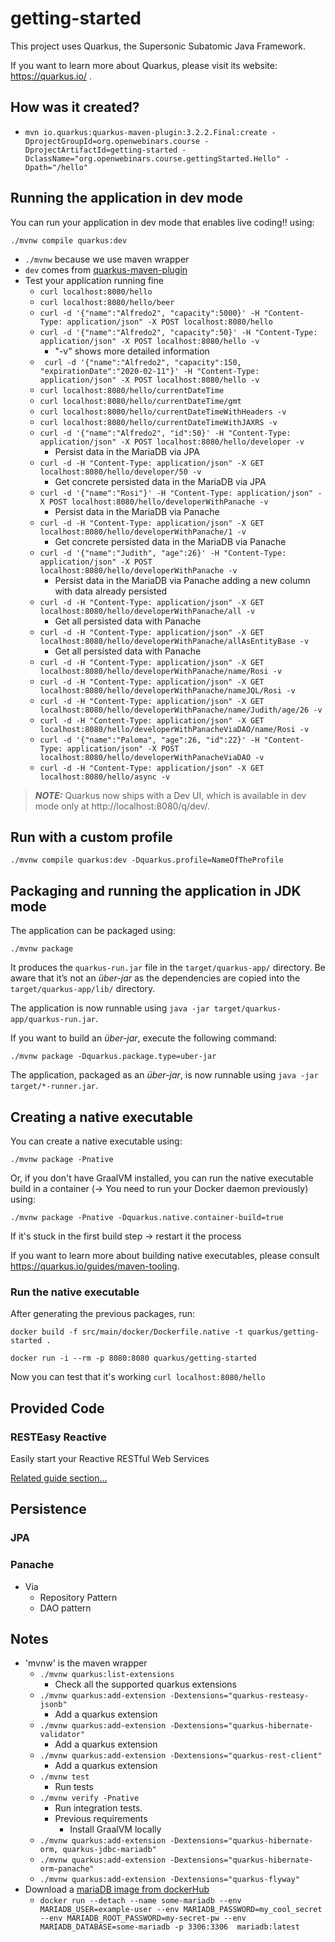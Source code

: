 # getting-started

This project uses Quarkus, the Supersonic Subatomic Java Framework.

If you want to learn more about Quarkus, please visit its website: https://quarkus.io/ .

## How was it created?
* `mvn io.quarkus:quarkus-maven-plugin:3.2.2.Final:create -DprojectGroupId=org.openwebinars.course -DprojectArtifactId=getting-started -DclassName="org.openwebinars.course.gettingStarted.Hello" -Dpath="/hello"`


## Running the application in dev mode

You can run your application in dev mode that enables live coding!! using:
```shell script
./mvnw compile quarkus:dev
```
* `./mvnw` because we use maven wrapper
* `dev` comes from [quarkus-maven-plugin](https://github.com/quarkusio/quarkus-platform/blob/main/generated-platform-project/quarkus-maven-plugin/src/main/java/io/quarkus/maven/DevMojo.java#L121)
* Test your application running fine
  * `curl localhost:8080/hello`
  * `curl localhost:8080/hello/beer`
  * `curl -d '{"name":"Alfredo2", "capacity":5000}' -H "Content-Type: application/json" -X POST localhost:8080/hello`
  * `curl -d '{"name":"Alfredo2", "capacity":50}' -H "Content-Type: application/json" -X POST localhost:8080/hello -v`
    * "-v" shows more detailed information
  * ` curl -d '{"name":"Alfredo2", "capacity":150, "expirationDate":"2020-02-11"}' -H "Content-Type: application/json" -X POST localhost:8080/hello -v`
  * `curl localhost:8080/hello/currentDateTime`
  * `curl localhost:8080/hello/currentDateTime/gmt`
  * `curl localhost:8080/hello/currentDateTimeWithHeaders -v`
  * `curl localhost:8080/hello/currentDateTimeWithJAXRS -v`
  * `curl -d '{"name":"Alfredo2", "id":50}' -H "Content-Type: application/json" -X POST localhost:8080/hello/developer -v`
    * Persist data in the MariaDB via JPA
  * `curl -d -H "Content-Type: application/json" -X GET localhost:8080/hello/developer/50 -v`
    * Get concrete persisted data in the MariaDB via JPA
  * `curl -d '{"name":"Rosi"}' -H "Content-Type: application/json" -X POST localhost:8080/hello/developerWithPanache -v`
    * Persist data in the MariaDB via Panache
  * `curl -d -H "Content-Type: application/json" -X GET localhost:8080/hello/developerWithPanache/1 -v`
    * Get concrete persisted data in the MariaDB via Panache
  * `curl -d '{"name":"Judith", "age":26}' -H "Content-Type: application/json" -X POST localhost:8080/hello/developerWithPanache -v`
    * Persist data in the MariaDB via Panache adding a new column with data already persisted
  * `curl -d -H "Content-Type: application/json" -X GET localhost:8080/hello/developerWithPanache/all -v`
    * Get all persisted data with Panache
  * `curl -d -H "Content-Type: application/json" -X GET localhost:8080/hello/developerWithPanache/allAsEntityBase -v`
    * Get all persisted data with Panache
  * `curl -d -H "Content-Type: application/json" -X GET localhost:8080/hello/developerWithPanache/name/Rosi -v`
  * `curl -d -H "Content-Type: application/json" -X GET localhost:8080/hello/developerWithPanache/nameJQL/Rosi -v`
  * `curl -d -H "Content-Type: application/json" -X GET localhost:8080/hello/developerWithPanache/name/Judith/age/26 -v`
  * `curl -d -H "Content-Type: application/json" -X GET localhost:8080/hello/developerWithPanacheViaDAO/name/Rosi -v`
  * `curl -d '{"name":"Paloma", "age":26, "id":22}' -H "Content-Type: application/json" -X POST localhost:8080/hello/developerWithPanacheViaDAO -v`
  * `curl -d -H "Content-Type: application/json" -X GET localhost:8080/hello/async -v`

> **_NOTE:_**  Quarkus now ships with a Dev UI, which is available in dev mode only at http://localhost:8080/q/dev/.

## Run with a custom profile
`./mvnw compile quarkus:dev -Dquarkus.profile=NameOfTheProfile`

## Packaging and running the application in JDK mode

The application can be packaged using:
```shell script
./mvnw package
```
It produces the `quarkus-run.jar` file in the `target/quarkus-app/` directory.
Be aware that it’s not an _über-jar_ as the dependencies are copied into the `target/quarkus-app/lib/` directory.

The application is now runnable using `java -jar target/quarkus-app/quarkus-run.jar`.

If you want to build an _über-jar_, execute the following command:
```shell script
./mvnw package -Dquarkus.package.type=uber-jar
```

The application, packaged as an _über-jar_, is now runnable using `java -jar target/*-runner.jar`.

## Creating a native executable

You can create a native executable using: 
```shell script
./mvnw package -Pnative
```

Or, if you don't have GraalVM installed, you can run the native executable build in a container (-> You need to run your Docker daemon previously) using: 
```shell script
./mvnw package -Pnative -Dquarkus.native.container-build=true
```
If it's stuck in the first build step -> restart it the process

If you want to learn more about building native executables, please consult https://quarkus.io/guides/maven-tooling.

### Run the native executable
After generating the previous packages, run:

`docker build -f src/main/docker/Dockerfile.native -t quarkus/getting-started .`

`docker run -i --rm -p 8080:8080 quarkus/getting-started`

Now you can test that it's working `curl localhost:8080/hello` 


## Provided Code

### RESTEasy Reactive

Easily start your Reactive RESTful Web Services

[Related guide section...](https://quarkus.io/guides/getting-started-reactive#reactive-jax-rs-resources)

## Persistence
### JPA
### Panache
* Via 
  * Repository Pattern
  * DAO pattern

## Notes
* 'mvnw' is the maven wrapper
  * `./mvnw quarkus:list-extensions`
    * Check all the supported quarkus extensions
  * `./mvnw quarkus:add-extension -Dextensions="quarkus-resteasy-jsonb"`
    * Add a quarkus extension
  * `./mvnw quarkus:add-extension -Dextensions="quarkus-hibernate-validator"`
    * Add a quarkus extension
  * `./mvnw quarkus:add-extension -Dextensions="quarkus-rest-client"`
    * Add a quarkus extension
  * `./mvnw test`
    * Run tests
  * `./mvnw verify -Pnative`
    * Run integration tests.
    * Previous requirements
      * Install GraalVM locally
  * `./mvnw quarkus:add-extension -Dextensions="quarkus-hibernate-orm, quarkus-jdbc-mariadb"`
  * `./mvnw quarkus:add-extension -Dextensions="quarkus-hibernate-orm-panache"`
  *  `./mvnw quarkus:add-extension -Dextensions="quarkus-flyway"`
* Download a [mariaDB image from dockerHub](https://hub.docker.com/_/mariadb)
  * `docker run --detach --name some-mariadb --env MARIADB_USER=example-user --env MARIADB_PASSWORD=my_cool_secret --env MARIADB_ROOT_PASSWORD=my-secret-pw --env MARIADB_DATABASE=some-mariadb -p 3306:3306  mariadb:latest`

  